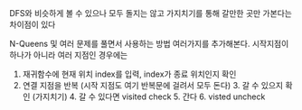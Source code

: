 DFS와 비슷하게 볼 수 있으나 모두 돌지는 않고 가지치기를 통해 갈만한 곳만 가본다는 차이점이 있다 

N-Queens 및 여러 문제를 풀면서 사용하는 방법 여러가지를 추가해본다.
시작지점이 하나가 아니라 여러 지점인 경우에는

1. 재귀함수에 현재 위치 index를 입력, index가 종료 위치인지 확인
2. 연결 지점을 반복 (시작 지점도 여기 반복문에 걸려서 모두 돈다)
   3. 갈 수 있으지 확인 (가지치기)
      4. 갈 수 있다면 visited check
      5. 간다
      6. visted uncheck

